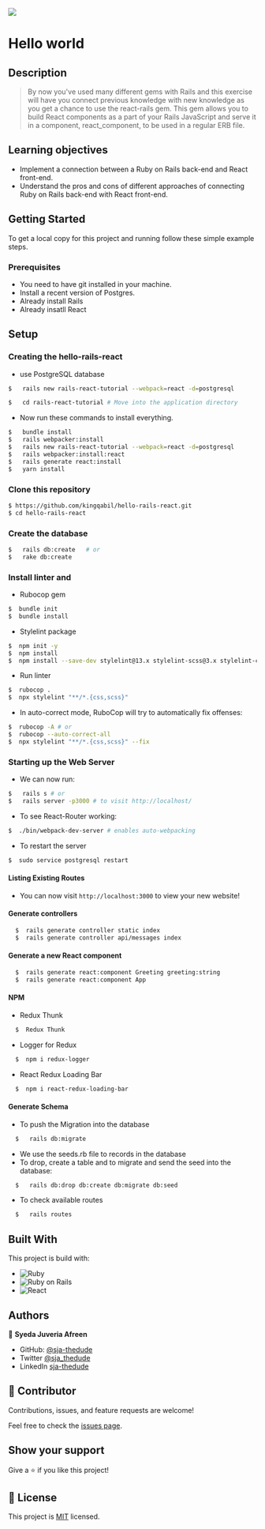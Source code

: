 ![](https://img.shields.io/badge/Microverse-blueviolet)

# Hello world
## Description

> By now you've used many different gems with Rails and this exercise will have you connect previous knowledge with new knowledge as you get a chance to use the react-rails gem. This gem allows you to build React components as a part of your Rails JavaScript and serve it in a component, react_component, to be used in a regular ERB file.


## Learning objectives

- Implement a connection between a Ruby on Rails back-end and React front-end.
- Understand the pros and cons of different approaches of connecting Ruby on Rails back-end with React front-end.


## Getting Started

To get a local copy for this project and running follow these simple example steps.

### Prerequisites

- You need to have git installed in your machine.
- Install a recent version of Postgres.
- Already install Rails
- Already insatll React


## Setup

### Creating the hello-rails-react

- use PostgreSQL database

```bash
$   rails new rails-react-tutorial --webpack=react -d=postgresql

$   cd rails-react-tutorial # Move into the application directory
```

- Now run these commands to install everything.

```bash
$   bundle install
$   rails webpacker:install
$   rails new rails-react-tutorial --webpack=react -d=postgresql
$   rails webpacker:install:react
$   rails generate react:install
$   yarn install
```

### Clone this repository

```bash
$ https://github.com/kingqabil/hello-rails-react.git
$ cd hello-rails-react
```

### Create the database

```bash
$   rails db:create   # or
$   rake db:create
```

### Install linter and

- Rubocop gem

```bash
$  bundle init
$  bundle install
```
- Stylelint package

```bash
$  npm init -y
$  npm install
$  npm install --save-dev stylelint@13.x stylelint-scss@3.x stylelint-config-standard@21.x stylelint-csstree-validator@1.x

```

- Run linter

```bash
$  rubocop .
$  npx stylelint "**/*.{css,scss}"
```

- In auto-correct mode, RuboCop will try to automatically fix offenses:

```bash
$  rubocop -A # or
$  rubocop --auto-correct-all
$  npx stylelint "**/*.{css,scss}" --fix
```


### Starting up the Web Server

- We can now run:

```bash
$   rails s # or
$   rails server -p3000 # to visit http://localhost/
```
- To see React-Router working:

```bash
$  ./bin/webpack-dev-server # enables auto-webpacking
```

- To restart the server

```bash
$  sudo service postgresql restart
```

#### Listing Existing Routes

- You can now visit `http://localhost:3000` to view your new website!



#### Generate controllers

```bash
  $  rails generate controller static index
  $  rails generate controller api/messages index
```

#### Generate a new React component

```bash
  $  rails generate react:component Greeting greeting:string
  $  rails generate react:component App
```

#### NPM


- Redux Thunk

```bash
  $  Redux Thunk
```

- Logger for Redux

```bash
  $  npm i redux-logger
```

- React Redux Loading Bar

```bash
  $  npm i react-redux-loading-bar
```


#### Generate Schema

- To push the Migration into the database

```bash
  $   rails db:migrate
```
- We use the seeds.rb file to records in the database
- To drop, create a table and to migrate and send the seed into the database:

```bash
  $   rails db:drop db:create db:migrate db:seed
```

- To check available routes

```bash
  $   rails routes
```

## Built With

This project is build with:

-  ![Ruby](https://img.shields.io/badge/-Ruby-000000?style=flat&logo=ruby&logoColor=red)
-  ![Ruby on Rails](https://img.shields.io/badge/-Ruby_on_Rails-000000?style=flat&logo=ruby-on-rails&logoColor=blue)
- ![React](https://img.shields.io/badge/-React-000000?style=flat&logo=react)

## Authors

👤 **Syeda Juveria Afreen**

- GitHub: [@sja-thedude](https://github.com/sja-thedude)
- Twitter [@sja_thedude](https://twitter.com/sja_thedudo)
- LinkedIn [sja-thedude](https://www.linkedin.com/in//)

## 🤝 Contributor


Contributions, issues, and feature requests are welcome!

Feel free to check the [issues page](https://github.com/kingqabil/hello-rails-react/issues).

## Show your support

Give a ⭐️ if you like this project!


## 📝 License

This project is [MIT](./MIT.md) licensed.